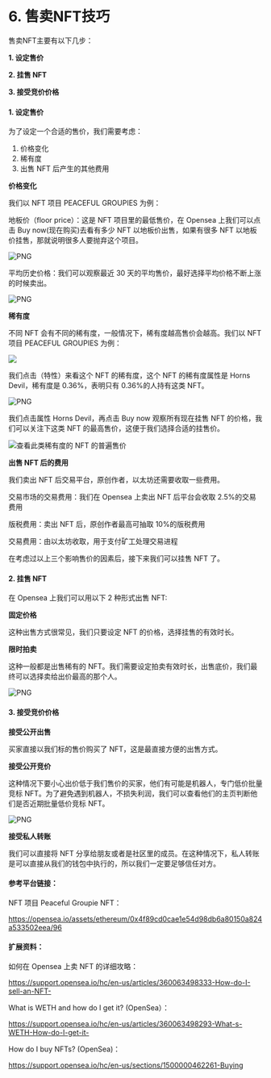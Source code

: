 # 6. 售卖NFT技巧

售卖NFT主要有以下几步：

**1. 设定售价**

**2. 挂售 NFT**

**3. 接受竞价价格**

#### 1. 设定售价

为了设定一个合适的售价，我们需要考虑：

1. 价格变化
2. 稀有度
3. 出售 NFT 后产生的其他费用

**价格变化**

我们以 NFT 项目 PEACEFUL GROUPIES 为例：

地板价（floor price）：这是 NFT 项目里的最低售价，在 Opensea 上我们可以点击 Buy now(现在购买)去看有多少 NFT 以地板价出售，如果有很多 NFT 以地板价挂售，那就说明很多人要抛弃这个项目。

![PNG](images/地板价.png)

平均历史价格：我们可以观察最近 30 天的平均售价，最好选择平均价格不断上涨的时候卖出。

![PNG](images/平均历史价格.png)

**稀有度**

不同 NFT 会有不同的稀有度，一般情况下，稀有度越高售价会越高。我们以 NFT 项目 PEACEFUL GROUPIES 为例：

![](images/PEACEFULGROUPIES.png)

我们点击（特性）来看这个 NFT 的稀有度，这个 NFT 的稀有度属性是 Horns Devil，稀有度是 0.36%，表明只有 0.36%的人持有这类 NFT。

![PNG](images/属性.png)

我们点击属性 Horns Devil，再点击 Buy now 观察所有现在挂售 NFT 的价格，我们可以关注下这类 NFT 的最高售价，这便于我们选择合适的挂售价。

![查看此类稀有度的 NFT 的普遍售价](images/普遍售价.png)



**出售 NFT 后的费用**

我们卖出 NFT 后交易平台，原创作者，以太坊还需要收取一些费用。

交易市场的交易费用：我们在 Opensea 上卖出 NFT 后平台会收取 2.5%的交易费用

版税费用：卖出 NFT 后，原创作者最高可抽取 10%的版税费用

交易费用：由以太坊收取，用于支付矿工处理交易进程

在考虑过以上三个影响售价的因素后，接下来我们可以挂售 NFT 了。

#### 2. 挂售 NFT

在 Opensea 上我们可以用以下 2 种形式出售 NFT:

**固定价格**

这种出售方式很常见，我们只要设定 NFT 的价格，选择挂售的有效时长。

**限时拍卖**

这种一般都是出售稀有的 NFT。我们需要设定拍卖有效时长，出售底价，我们最终可以选择卖给出价最高的那个人。

![PNG](images/限时拍卖.png)

#### 3. 接受竞价价格

**接受公开出售**

买家直接以我们标的售价购买了 NFT，这是最直接方便的出售方式。

**接受公开竞价**

这种情况下要小心出价低于我们售价的买家，他们有可能是机器人，专门低价批量竞标 NFT。为了避免遇到机器人，不损失利润，我们可以查看他们的主页判断他们是否近期批量低价竞标 NFT。

![PNG](images/机器人竞价.png)

**接受私人转账**

我们可以直接将 NFT 分享给朋友或者是社区里的成员。在这种情况下，私人转账是可以直接从我们的钱包中执行的，所以我们一定要足够信任对方。

#### 参考平台链接：

NFT 项目 Peaceful Groupie NFT：&#x20;

https://opensea.io/assets/ethereum/0x4f89cd0cae1e54d98db6a80150a824a533502eea/96

#### 扩展资料：

如何在 Opensea 上卖 NFT 的详细攻略：

https://support.opensea.io/hc/en-us/articles/360063498333-How-do-I-sell-an-NFT-

What is WETH and how do I get it? (OpenSea）：

https://support.opensea.io/hc/en-us/articles/360063498293-What-s-WETH-How-do-I-get-it-

How do I buy NFTs? (OpenSea)：

https://support.opensea.io/hc/en-us/sections/1500000462261-Buying

